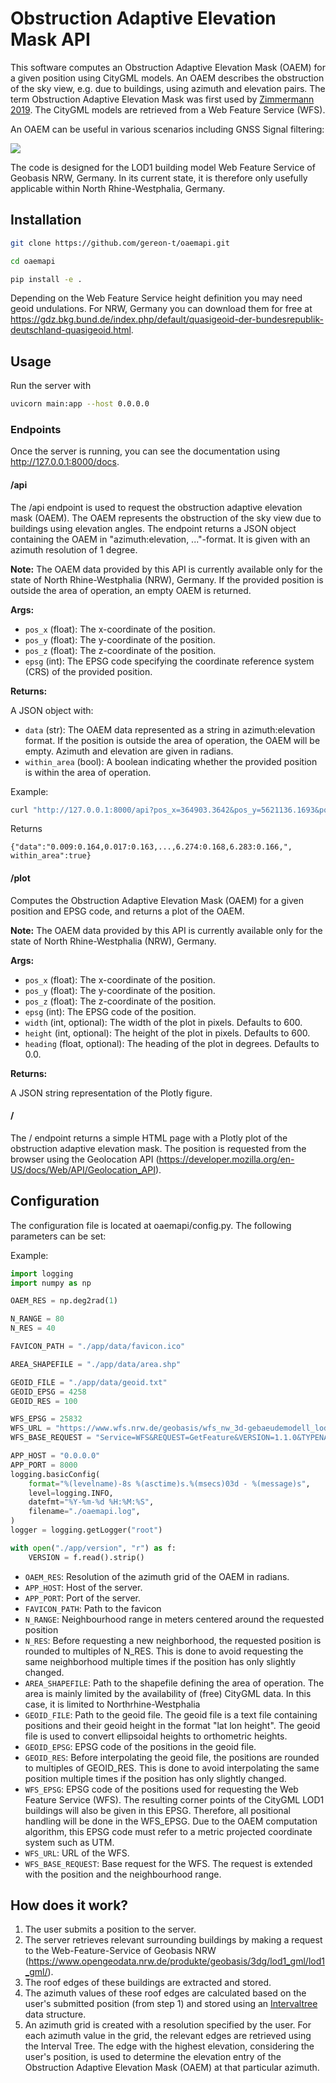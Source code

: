 # Obstruction Adaptive Elevation Mask API
This software computes an Obstruction Adaptive Elevation Mask (OAEM) for a given position using CityGML models. An OAEM describes the obstruction of the sky view, e.g. due to buildings, using azimuth and elevation pairs. The term Obstruction Adaptive Elevation Mask was first used by [Zimmermann 2019](https://www.researchgate.net/publication/329833465_GPS-Multipath_Analysis_using_Fresnel-Zones). The CityGML models are retrieved from a Web Feature Service (WFS).

An OAEM can be useful in various scenarios including GNSS Signal filtering:

![](images/oaem.gif)

The code is designed for the LOD1 building model Web Feature Service of Geobasis NRW, Germany. In its current state, it is therefore only usefully applicable within North Rhine-Westphalia, Germany.

## Installation

```bash
git clone https://github.com/gereon-t/oaemapi.git
```

```bash	
cd oaemapi
```

```bash
pip install -e .
```

Depending on the Web Feature Service height definition you may need geoid undulations. For NRW, Germany you can download them for free at https://gdz.bkg.bund.de/index.php/default/quasigeoid-der-bundesrepublik-deutschland-quasigeoid.html.

## Usage
Run the server with
```bash
uvicorn main:app --host 0.0.0.0
```

### Endpoints
Once the server is running, you can see the documentation using http://127.0.0.1:8000/docs.
#### **/api**
The /api endpoint is used to request the obstruction adaptive elevation mask (OAEM). The OAEM represents the obstruction of the sky view due to
buildings using elevation angles. The endpoint returns a JSON object containing the OAEM in "azimuth:elevation, ..."-format. It is given with an azimuth resolution of 1 degree.

**Note:** The OAEM data provided by this API is currently available only for the state of North Rhine-Westphalia (NRW), Germany.
If the provided position is outside the area of operation, an empty OAEM is returned.

**Args:**

- `pos_x` (float): The x-coordinate of the position.
- `pos_y` (float): The y-coordinate of the position.
- `pos_z` (float): The z-coordinate of the position.
- `epsg` (int): The EPSG code specifying the coordinate reference system (CRS) of the provided position.

**Returns:**

A JSON object with:

- `data` (str): The OAEM data represented as a string in azimuth:elevation format.
  If the position is outside the area of operation, the OAEM will be empty.
  Azimuth and elevation are given in radians.
- `within_area` (bool): A boolean indicating whether the provided position is within the area of operation.


Example:
```bash
curl "http://127.0.0.1:8000/api?pos_x=364903.3642&pos_y=5621136.1693&pos_z=109.7938&epsg=25832"
```
Returns
```console
{"data":"0.009:0.164,0.017:0.163,...,6.274:0.168,6.283:0.166,", within_area":true}
```

#### **/plot**
Computes the Obstruction Adaptive Elevation Mask (OAEM) for a given position and EPSG code, and returns a plot of the OAEM.

**Note:** The OAEM data provided by this API is currently available only for the state of North Rhine-Westphalia (NRW), Germany.

**Args:**

- `pos_x` (float): The x-coordinate of the position.
- `pos_y` (float): The y-coordinate of the position.
- `pos_z` (float): The z-coordinate of the position.
- `epsg` (int): The EPSG code of the position.
- `width` (int, optional): The width of the plot in pixels. Defaults to 600.
- `height` (int, optional): The height of the plot in pixels. Defaults to 600.
- `heading` (float, optional): The heading of the plot in degrees. Defaults to 0.0.

**Returns:**

A JSON string representation of the Plotly figure.

#### **/**
The / endpoint returns a simple HTML page with a Plotly plot of the obstruction adaptive elevation mask. The position is requested from the browser using the Geolocation API (https://developer.mozilla.org/en-US/docs/Web/API/Geolocation_API).

## Configuration
The configuration file is located at oaemapi/config.py. The following parameters can be set:

Example:
```python	
import logging
import numpy as np

OAEM_RES = np.deg2rad(1)

N_RANGE = 80
N_RES = 40

FAVICON_PATH = "./app/data/favicon.ico"

AREA_SHAPEFILE = "./app/data/area.shp"

GEOID_FILE = "./app/data/geoid.txt"
GEOID_EPSG = 4258
GEOID_RES = 100

WFS_EPSG = 25832
WFS_URL = "https://www.wfs.nrw.de/geobasis/wfs_nw_3d-gebaeudemodell_lod1"
WFS_BASE_REQUEST = "Service=WFS&REQUEST=GetFeature&VERSION=1.1.0&TYPENAME=bldg:Building"

APP_HOST = "0.0.0.0"
APP_PORT = 8000
logging.basicConfig(
    format="%(levelname)-8s %(asctime)s.%(msecs)03d - %(message)s",
    level=logging.INFO,
    datefmt="%Y-%m-%d %H:%M:%S",
    filename="./oaemapi.log",
)
logger = logging.getLogger("root")

with open("./app/version", "r") as f:
    VERSION = f.read().strip()

```

* `OAEM_RES`: Resolution of the azimuth grid of the OAEM in radians.
* `APP_HOST`: Host of the server.
* `APP_PORT`: Port of the server.
* `FAVICON_PATH`: Path to the favicon
* `N_RANGE`: Neighbourhood range in meters centered around the requested position
* `N_RES`: Before requesting a new neighborhood, the requested position is rounded to multiples of N_RES. This is done to avoid requesting the same neighborhood multiple times if the position has only slightly changed.
* `AREA_SHAPEFILE`: Path to the shapefile defining the area of operation. The area is mainly limited by the availability of (free) CityGML data. In this case, it is limited to Northrhine-Westphalia
* `GEOID_FILE`: Path to the geoid file. The geoid file is a text file containing positions and their geoid height in the format "lat lon height". The geoid file is used to convert ellipsoidal heights to orthometric heights.
* `GEOID_EPSG`: EPSG code of the positions in the geoid file.
* `GEOID_RES`: Before interpolating the geoid file, the positions are rounded to multiples of GEOID_RES. This is done to avoid interpolating the same position multiple times if the position has only slightly changed.
* `WFS_EPSG`: EPSG code of the positions used for requesting the Web Feature Service (WFS). The resulting corner points of the CityGML LOD1 buildings will also be given in this EPSG. Therefore, all positional handling will be done in the WFS_EPSG. Due to the OAEM computation algorithm, this EPSG code must refer to a metric projected coordinate system such as UTM.
* `WFS_URL`: URL of the WFS.
* `WFS_BASE_REQUEST`: Base request for the WFS. The request is extended with the position and the neighbourhood range.
 
## How does it work?
1. The user submits a position to the server.
2. The server retrieves relevant surrounding buildings by making a request to the Web-Feature-Service of Geobasis NRW (https://www.opengeodata.nrw.de/produkte/geobasis/3dg/lod1_gml/lod1_gml/).
3. The roof edges of these buildings are extracted and stored.
4. The azimuth values of these roof edges are calculated based on the user's submitted position (from step 1) and stored using an [Intervaltree](https://github.com/chaimleib/intervaltree) data structure.
5. An azimuth grid is created with a resolution specified by the user. For each azimuth value in the grid, the relevant edges are retrieved using the Interval Tree. The edge with the highest elevation, considering the user's position, is used to determine the elevation entry of the Obstruction Adaptive Elevation Mask (OAEM) at that particular azimuth.